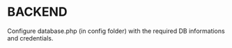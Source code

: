 # BACKEND

Configure database.php (in config folder) with the required DB informations and credentials.
